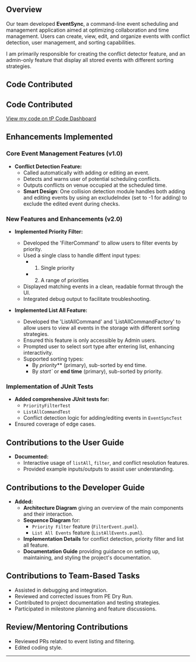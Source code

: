 ## **Overview**

Our team developed **EventSync**, a command-line event scheduling and management application aimed at optimizing
collaboration and time management. Users can create, view, edit, and organize events with conflict detection,
user management, and sorting capabilities.

I am primarily responsible for creating the conflict detector feature, and an admin-only feature that display all stored events with different sorting strategies.

## **Code Contributed**

## Code Contributed
[View my code on tP Code Dashboard](https://nus-cs2113-ay2425s2.github.io/tp-dashboard/?search=HuaZhenting&sort=groupTitle%20dsc&sortWithin=title&since=2025-02-21&timeframe=commit&mergegroup=&groupSelect=groupByRepos&breakdown=true&checkedFileTypes=docs~functional-code~test-code~other)

## **Enhancements Implemented**

### **Core Event Management Features (v1.0)**
- **Conflict Detection Feature:**
  - Called automatically with adding or editing an event. 
  - Detects and warns user of potential scheduling conflicts.
  - Outputs conflicts on venue occupied at the scheduled time.
  - **Smart Design**: One collision detection module handles both adding and editing events by using an excludeIndex (set to -1 for adding) to exclude the edited event during checks.


### **New Features and Enhancements (v2.0)**
- **Implemented Priority Filter:**
    - Developed the 'FilterCommand' to allow users to filter events by priority.
    - Used a single class to handle diffent input types:
      - 1. Single priority
      - 2. A range of priorities
    - Displayed matching events in a clean, readable format through the UI.
    - Integrated debug output to facilitate troubleshooting.

- **Implemented List All Feature:**
  - Developed the 'ListAllCommand' and 'ListAllCommandFactory' to allow users to view all events in the storage with different sorting strategies.
  - Ensured this feature is only accessible by Admin users.
  - Prompted user to select sort type after entering list, enhancing interactivity.
  - Supported sorting types:
    - By *priority*** (primary), sub-sorted by end time.
    - By **start*`* or **end time** (primary), sub-sorted by priority.

### **Implementation of JUnit Tests**
- **Added comprehensive JUnit tests for:**
    - `PriorityFilterTest`
    - `ListAllCommandTest`
    - Conflict detection logic for adding/editing events in `EventSyncTest`
- Ensured coverage of edge cases.

## **Contributions to the User Guide**
- **Documented:**
    - Interactive usage of `listAll`, `filter`, and conflict resolution features.
    - Provided example inputs/outputs to assist user understanding.

## **Contributions to the Developer Guide**
- **Added:**
    - **Architecture Diagram** giving an overview of the main components and their interaction.
    - **Sequence Diagram** for:
      - `Priority Filter` feature (`FilterEvent.puml`).
      - `List All Events` feature (`ListAllEvents.puml`).
    - **Implementation Details** for conflict detection, priority filter and list all feature.
    - **Documentation Guide** providing guidance on setting up, maintaining, and styling the project's documentation.

## **Contributions to Team-Based Tasks**
- Assisted in debugging and integration.
- Reviewed and corrected issues from PE Dry Run.
- Contributed to project documentation and testing strategies.
- Participated in milestone planning and feature discussions.

## **Review/Mentoring Contributions**
- Reviewed PRs related to event listing and filtering.
- Edited coding style.

---